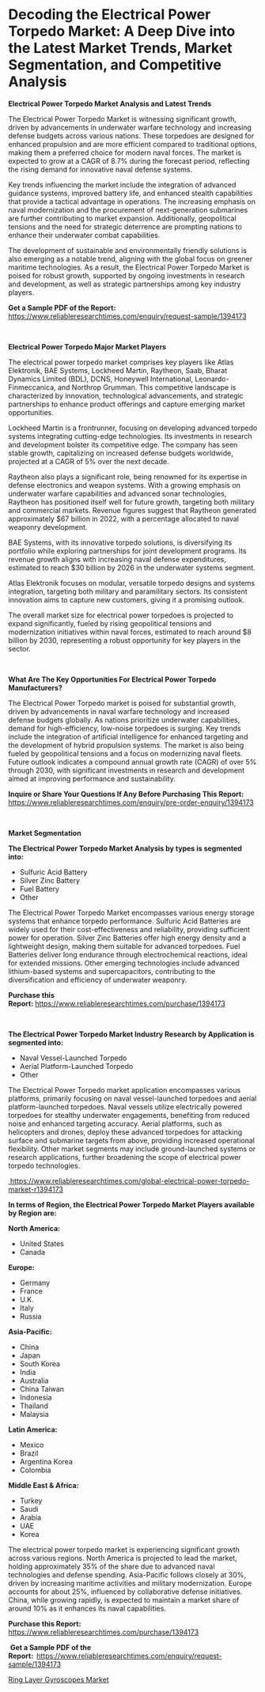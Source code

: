 <p><h1>Decoding the Electrical Power Torpedo Market: A Deep Dive into the Latest Market Trends, Market Segmentation, and Competitive Analysis</h1></p><p><strong>Electrical Power Torpedo Market Analysis and Latest Trends</strong></p>
<p><p>The Electrical Power Torpedo Market is witnessing significant growth, driven by advancements in underwater warfare technology and increasing defense budgets across various nations. These torpedoes are designed for enhanced propulsion and are more efficient compared to traditional options, making them a preferred choice for modern naval forces. The market is expected to grow at a CAGR of 8.7% during the forecast period, reflecting the rising demand for innovative naval defense systems.</p><p>Key trends influencing the market include the integration of advanced guidance systems, improved battery life, and enhanced stealth capabilities that provide a tactical advantage in operations. The increasing emphasis on naval modernization and the procurement of next-generation submarines are further contributing to market expansion. Additionally, geopolitical tensions and the need for strategic deterrence are prompting nations to enhance their underwater combat capabilities.</p><p>The development of sustainable and environmentally friendly solutions is also emerging as a notable trend, aligning with the global focus on greener maritime technologies. As a result, the Electrical Power Torpedo Market is poised for robust growth, supported by ongoing investments in research and development, as well as strategic partnerships among key industry players.</p></p>
<p><strong>Get a Sample PDF of the Report:&nbsp;</strong> <a href="https://www.reliableresearchtimes.com/enquiry/request-sample/1394173?utm_campaign=2627&utm_medium=2&utm_source=Github&utm_content=ia&utm_term=22032025&utm_id=electrical-power-torpedo">https://www.reliableresearchtimes.com/enquiry/request-sample/1394173</a></p>
<p>&nbsp;</p>
<p><strong>Electrical Power Torpedo Major Market Players</strong></p>
<p><p>The electrical power torpedo market comprises key players like Atlas Elektronik, BAE Systems, Lockheed Martin, Raytheon, Saab, Bharat Dynamics Limited (BDL), DCNS, Honeywell International, Leonardo-Finmeccanica, and Northrop Grumman. This competitive landscape is characterized by innovation, technological advancements, and strategic partnerships to enhance product offerings and capture emerging market opportunities.</p><p>Lockheed Martin is a frontrunner, focusing on developing advanced torpedo systems integrating cutting-edge technologies. Its investments in research and development bolster its competitive edge. The company has seen stable growth, capitalizing on increased defense budgets worldwide, projected at a CAGR of 5% over the next decade.</p><p>Raytheon also plays a significant role, being renowned for its expertise in defense electronics and weapon systems. With a growing emphasis on underwater warfare capabilities and advanced sonar technologies, Raytheon has positioned itself well for future growth, targeting both military and commercial markets. Revenue figures suggest that Raytheon generated approximately $67 billion in 2022, with a percentage allocated to naval weaponry development.</p><p>BAE Systems, with its innovative torpedo solutions, is diversifying its portfolio while exploring partnerships for joint development programs. Its revenue growth aligns with increasing naval defense expenditures, estimated to reach $30 billion by 2026 in the underwater systems segment.</p><p>Atlas Elektronik focuses on modular, versatile torpedo designs and systems integration, targeting both military and paramilitary sectors. Its consistent innovation aims to capture new customers, giving it a promising outlook.</p><p>The overall market size for electrical power torpedoes is projected to expand significantly, fueled by rising geopolitical tensions and modernization initiatives within naval forces, estimated to reach around $8 billion by 2030, representing a robust opportunity for key players in the sector.</p></p>
<p>&nbsp;</p>
<p><strong>What Are The Key Opportunities For Electrical Power Torpedo Manufacturers?</strong></p>
<p><p>The Electrical Power Torpedo market is poised for substantial growth, driven by advancements in naval warfare technology and increased defense budgets globally. As nations prioritize underwater capabilities, demand for high-efficiency, low-noise torpedoes is surging. Key trends include the integration of artificial intelligence for enhanced targeting and the development of hybrid propulsion systems. The market is also being fueled by geopolitical tensions and a focus on modernizing naval fleets. Future outlook indicates a compound annual growth rate (CAGR) of over 5% through 2030, with significant investments in research and development aimed at improving performance and sustainability.</p></p>
<p><strong>Inquire or Share Your Questions If Any Before Purchasing This Report:</strong> <a href="https://www.reliableresearchtimes.com/enquiry/pre-order-enquiry/1394173?utm_campaign=2627&utm_medium=2&utm_source=Github&utm_content=ia&utm_term=22032025&utm_id=electrical-power-torpedo">https://www.reliableresearchtimes.com/enquiry/pre-order-enquiry/1394173</a></p>
<p>&nbsp;</p>
<p><strong>Market Segmentation</strong></p>
<p><strong>The Electrical Power Torpedo Market Analysis by types is segmented into:</strong></p>
<p><ul><li>Sulfuric Acid Battery</li><li>Silver Zinc Battery</li><li>Fuel Battery</li><li>Other</li></ul></p>
<p><p>The Electrical Power Torpedo Market encompasses various energy storage systems that enhance torpedo performance. Sulfuric Acid Batteries are widely used for their cost-effectiveness and reliability, providing sufficient power for operation. Silver Zinc Batteries offer high energy density and a lightweight design, making them suitable for advanced torpedoes. Fuel Batteries deliver long endurance through electrochemical reactions, ideal for extended missions. Other emerging technologies include advanced lithium-based systems and supercapacitors, contributing to the diversification and efficiency of underwater weaponry.</p></p>
<p><strong>Purchase this Report:&nbsp;</strong><a href="https://www.reliableresearchtimes.com/purchase/1394173?utm_campaign=2627&utm_medium=2&utm_source=Github&utm_content=ia&utm_term=22032025&utm_id=electrical-power-torpedo">https://www.reliableresearchtimes.com/purchase/1394173</a></p>
<p>&nbsp;</p>
<p><strong>The Electrical Power Torpedo Market Industry Research by Application is segmented into:</strong></p>
<p><ul><li>Naval Vessel-Launched Torpedo</li><li>Aerial Platform-Launched Torpedo</li><li>Other</li></ul></p>
<p><p>The Electrical Power Torpedo market application encompasses various platforms, primarily focusing on naval vessel-launched torpedoes and aerial platform-launched torpedoes. Naval vessels utilize electrically powered torpedoes for stealthy underwater engagements, benefiting from reduced noise and enhanced targeting accuracy. Aerial platforms, such as helicopters and drones, deploy these advanced torpedoes for attacking surface and submarine targets from above, providing increased operational flexibility. Other market segments may include ground-launched systems or research applications, further broadening the scope of electrical power torpedo technologies.</p></p>
<p><a href="https://www.reliableresearchtimes.com/global-electrical-power-torpedo-market-r1394173?utm_campaign=2627&utm_medium=2&utm_source=Github&utm_content=ia&utm_term=22032025&utm_id=electrical-power-torpedo">&nbsp;https://www.reliableresearchtimes.com/global-electrical-power-torpedo-market-r1394173</a></p>
<p><strong>In terms of Region, the Electrical Power Torpedo Market Players available by Region are:</strong></p>
<p>
    <p> <strong> North America: </strong>
        <ul>
            <li>United States</li>
            <li>Canada</li>
        </ul>
        </p> 
    <p> <strong> Europe: </strong>
        <ul>
            <li>Germany</li>
            <li>France</li>
            <li>U.K.</li>
            <li>Italy</li>
            <li>Russia</li>
        </ul>
        </p> 
    <p> <strong> Asia-Pacific: </strong>
        <ul>
            <li>China</li>
            <li>Japan</li>
            <li>South Korea</li>
            <li>India</li>
            <li>Australia</li>
            <li>China Taiwan</li>
            <li>Indonesia</li>
            <li>Thailand</li>
            <li>Malaysia</li>
        </ul>
        </p> 
    <p> <strong> Latin America: </strong>
        <ul>
            <li>Mexico</li>
            <li>Brazil</li>
            <li>Argentina Korea</li>
            <li>Colombia</li>
        </ul>
        </p> 
    <p> <strong> Middle East & Africa: </strong>
        <ul>
            <li>Turkey</li>
            <li>Saudi</li>
            <li>Arabia</li>
            <li>UAE</li>
            <li>Korea</li>
        </ul>
    </p>
    </p>
<p><p>The electrical power torpedo market is experiencing significant growth across various regions. North America is projected to lead the market, holding approximately 35% of the share due to advanced naval technologies and defense spending. Asia-Pacific follows closely at 30%, driven by increasing maritime activities and military modernization. Europe accounts for about 25%, influenced by collaborative defense initiatives. China, while growing rapidly, is expected to maintain a market share of around 10% as it enhances its naval capabilities.</p></p>
<p><strong>Purchase this Report: </strong><a href="https://www.reliableresearchtimes.com/purchase/1394173?utm_campaign=2627&utm_medium=2&utm_source=Github&utm_content=ia&utm_term=22032025&utm_id=electrical-power-torpedo">https://www.reliableresearchtimes.com/purchase/1394173</a></p>
<p>&nbsp;<strong>Get a Sample PDF of the Report:&nbsp;&nbsp;</strong><a href="https://www.reliableresearchtimes.com/enquiry/request-sample/1394173?utm_campaign=2627&utm_medium=2&utm_source=Github&utm_content=ia&utm_term=22032025&utm_id=electrical-power-torpedo">https://www.reliableresearchtimes.com/enquiry/request-sample/1394173</a></p>
<p><strong></strong></p>
<p><p><a href="https://github.com/oliveroste6/Market-Research-Report-List-1/blob/main/ring-layer-gyroscopes-market.md?utm_campaign=2627&utm_medium=2&utm_source=Github&utm_content=ia&utm_term=22032025&utm_id=electrical-power-torpedo">Ring Layer Gyroscopes Market</a></p></p>